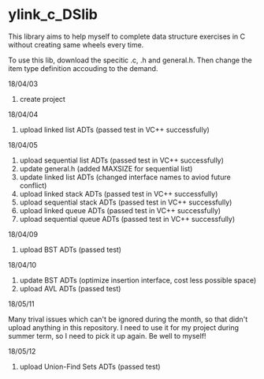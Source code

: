 # ylink_c_DSlib
This library aims to help myself to complete data structure exercises in C without creating same wheels every time.

To use this lib, download the specitic .c, .h and general.h. Then change the item type definition accouding to the demand.

18/04/03  
1. create project

18/04/04
1. upload linked list ADTs (passed test in VC++ successfully)

18/04/05
1. upload sequential list ADTs (passed test in VC++ successfully)
2. update general.h (added MAXSIZE for sequential list)
3. update linked list ADTs (changed interface names to aviod future conflict)
4. upload linked stack ADTs (passed test in VC++ successfully)
5. upload sequential stack ADTs (passed test in VC++ successfully)
6. upload linked queue ADTs (passed test in VC++ successfully)
7. upload sequential queue ADTs (passed test in VC++ successfully)

18/04/09
1. upload BST ADTs (passed test)

18/04/10
1. update BST ADTs (optimize insertion interface, cost less possible space)
2. upload AVL ADTs (passed test)

18/05/11

Many trival issues which can't be ignored during the month, so that didn't upload anything in this repository. I need to use it for my project during summer term, so I need to pick it up again. Be well to myself!

18/05/12
1. upload Union-Find Sets ADTs (passed test)
